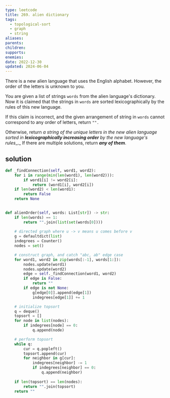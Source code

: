 ```yaml
---
type: leetcode
title: 269. alien dictionary
tags:
  - topological-sort
  - graph
  - string
aliases: 
parents: 
children: 
supports: 
enemies: 
date: 2022-12-30
updated: 2024-06-04
---
```


There is a new alien language that uses the English alphabet. However, the order of the letters is unknown to you.

You are given a list of strings `words` from the alien language's dictionary. Now it is claimed that the strings in `words` are sorted lexicographically by the rules of this new language.

If this claim is incorrect, and the given arrangement of string in `words` cannot correspond to any order of letters, return `"".`

Otherwise, return _a string of the unique letters in the new alien language sorted in **lexicographically increasing order** by the new language's rules__._ If there are multiple solutions, return _**any of them**_.

## solution

```python
def _findConnection(self, word1, word2):
	for i in range(min(len(word1), len(word2))):
		if word1[i] != word2[i]:
			return (word1[i], word2[i])
	if len(word2) < len(word1):
		return False
	return None
  

def alienOrder(self, words: List[str]) -> str:
	if len(words) == 1:
		return "".join(list(set(words[0])))
	  
	# directed graph where u -> v means u comes before v
	g = defaultdict(list)
	indegrees = Counter()
	nodes = set()

	# construct graph, and catch "abc, ab" edge case
	for word1, word2 in zip(words[:-1], words[1:]):
		nodes.update(word1)
		nodes.update(word2)
		edge = self._findConnection(word1, word2)
		if edge is False:
			return ""
		if edge is not None:
			g[edge[0]].append(edge[1])
			indegrees[edge[1]] += 1

	# initialize topsort
	q = deque()
	topsort = []
	for node in list(nodes):
		if indegrees[node] == 0:
			q.append(node)

	# perform topsort
	while q:
		cur = q.popleft()
		topsort.append(cur)
		for neighbor in g[cur]:
			indegrees[neighbor] -= 1
			if indegrees[neighbor] == 0:
				q.append(neighbor)
	  
	if len(topsort) == len(nodes):
		return "".join(topsort)
	return ""
```
